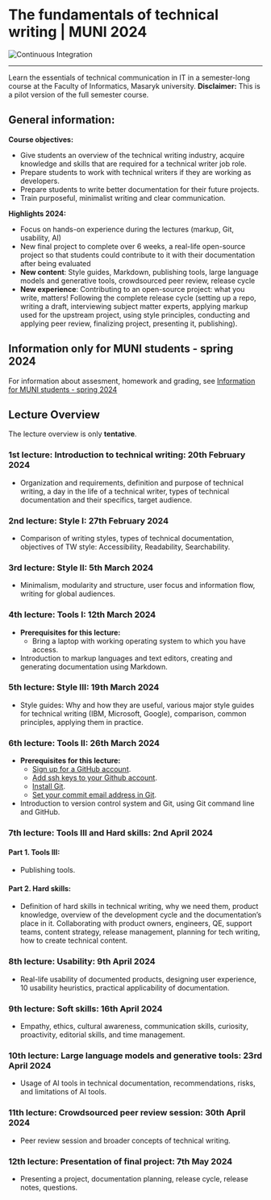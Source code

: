 # The fundamentals of technical writing | MUNI 2024

![Continuous Integration](https://github.com/rh-writers/technical-writing-course-brno/actions/workflows/ci.yml/badge.svg)

-----
Learn the essentials of technical communication in IT in a semester-long course at the Faculty of Informatics, Masaryk university.
**Disclaimer:** This is a pilot version of the full semester course.

## General information:

**Course objectives:**
* Give students an overview of the technical writing industry, acquire knowledge and skills that are required for a technical writer job role.
* Prepare students to work with technical writers if they are working as developers.
* Prepare students to write better documentation for their future projects.
* Train purposeful, minimalist writing and clear communication.

**Highlights 2024:**
* Focus on hands-on experience during the lectures (markup, Git, usability, AI)
* New final project to complete over 6 weeks, a real-life open-source project so that students could contribute to it with their documentation after being evaluated
* **New content**: Style guides, Markdown, publishing tools, large language models and generative tools, crowdsourced peer review, release cycle 
* **New experience**: Contributing to an open-source project: what you write, matters! Following the complete release cycle (setting up a repo, writing a draft, interviewing subject matter experts, applying markup used for the upstream project, using style principles, conducting and applying peer review, finalizing project, presenting it, publishing).

## Information only for MUNI students - spring 2024
For information about assesment, homework and grading, see [Information for MUNI students - spring 2024](MUNI-students-spring2024.pdf)


## Lecture Overview
The lecture overview is only **tentative**.

### 1st lecture: Introduction to technical writing: 20th February 2024
* Organization and requirements, definition and purpose of technical writing, a day in the life of a technical writer, types of technical documentation and their specifics, target audience.

### 2nd lecture: Style I: 27th February 2024
* Comparison of writing styles, types of technical documentation, objectives of TW style: Accessibility, Readability, Searchability.

### 3rd lecture: Style II: 5th March 2024
* Minimalism, modularity and structure, user focus and information flow, writing for global audiences. 

### 4th lecture: Tools I: 12th March 2024
* **Prerequisites for this lecture:**
  * Bring a laptop with working operating system to which you have access.
* Introduction to markup languages and text editors, creating and generating documentation using Markdown.

### 5th lecture: Style III: 19th March 2024
* Style guides: Why and how they are useful, various major style guides for technical writing (IBM, Microsoft, Google), comparison, common principles, applying them in practice.

### 6th lecture: Tools II: 26th March 2024
* **Prerequisites for this lecture:**
  * [Sign up for a GitHub account](https://github.com/join).
  * [Add ssh keys to your Github account](https://docs.github.com/en/authentication/connecting-to-github-with-ssh/adding-a-new-ssh-key-to-your-github-account).
  * [Install Git](https://github.com/git-guides/install-git).
  * [Set your commit email address in Git](https://docs.github.com/en/account-and-profile/setting-up-and-managing-your-personal-account-on-github/managing-email-preferences/setting-your-commit-email-address#setting-your-commit-email-address-in-git).
* Introduction to version control system and Git, using Git command line and GitHub.
  
### 7th lecture: Tools III and Hard skills: 2nd April 2024
#### Part 1. Tools III:
* Publishing tools.

#### Part 2. Hard skills:
* Definition of hard skills in technical writing, why we need them, product knowledge, overview of the development cycle and the documentation’s place in it. Collaborating with product owners, engineers, QE, support teams, content strategy, release management, planning for tech writing, how to create technical content.

### 8th lecture: Usability: 9th April 2024
* Real-life usability of documented products, designing user experience, 10 usability heuristics, practical applicability of documentation.

### 9th lecture: Soft skills: 16th April 2024
* Empathy, ethics, cultural awareness, communication skills, curiosity, proactivity, editorial skills, and time management.

### 10th lecture: Large language models and generative tools: 23rd April 2024
* Usage of AI tools in technical documentation, recommendations, risks, and limitations of AI tools.

### 11th lecture: Crowdsourced peer review session: 30th April 2024
* Peer review session and broader concepts of technical writing.

### 12th lecture: Presentation of final project: 7th May 2024
* Presenting a project, documentation planning, release cycle, release notes, questions.
